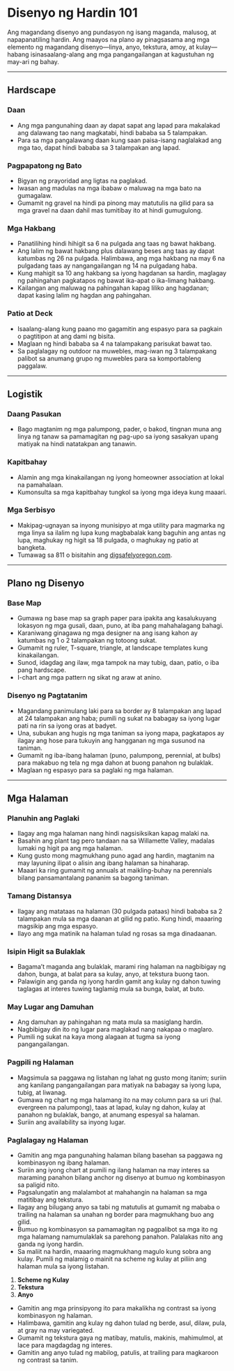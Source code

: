 # Disenyo ng Hardin 101

Ang magandang disenyo ang pundasyon ng isang maganda, malusog, at napapanatiling hardin. Ang maayos na plano ay pinagsasama ang mga elemento ng magandang disenyo—linya, anyo, tekstura, amoy, at kulay—habang isinasaalang-alang ang mga pangangailangan at kagustuhan ng may-ari ng bahay.

---

## Hardscape

### Daan

- Ang mga pangunahing daan ay dapat sapat ang lapad para makalakad ang dalawang tao nang magkatabi, hindi bababa sa 5 talampakan.
- Para sa mga pangalawang daan kung saan paisa-isang naglalakad ang mga tao, dapat hindi bababa sa 3 talampakan ang lapad.

### Pagpapatong ng Bato

- Bigyan ng prayoridad ang ligtas na paglakad.
- Iwasan ang madulas na mga ibabaw o maluwag na mga bato na gumagalaw.
- Gumamit ng gravel na hindi pa pinong may matutulis na gilid para sa mga gravel na daan dahil mas tumitibay ito at hindi gumugulong.

### Mga Hakbang

- Panatilihing hindi hihigit sa 6 na pulgada ang taas ng bawat hakbang.
- Ang lalim ng bawat hakbang plus dalawang beses ang taas ay dapat katumbas ng 26 na pulgada. Halimbawa, ang mga hakbang na may 6 na pulgadang taas ay nangangailangan ng 14 na pulgadang haba.
- Kung mahigit sa 10 ang hakbang sa iyong hagdanan sa hardin, maglagay ng pahingahan pagkatapos ng bawat ika-apat o ika-limang hakbang.
- Kailangan ang maluwag na pahingahan kapag liliko ang hagdanan; dapat kasing lalim ng hagdan ang pahingahan.

### Patio at Deck

- Isaalang-alang kung paano mo gagamitin ang espasyo para sa pagkain o pagtitipon at ang dami ng bisita.
- Maglaan ng hindi bababa sa 4 na talampakang parisukat bawat tao.
- Sa paglalagay ng outdoor na muwebles, mag-iwan ng 3 talampakang palibot sa anumang grupo ng muwebles para sa komportableng paggalaw.

---

## Logistik

### Daang Pasukan

- Bago magtanim ng mga palumpong, pader, o bakod, tingnan muna ang linya ng tanaw sa pamamagitan ng pag-upo sa iyong sasakyan upang matiyak na hindi natatakpan ang tanawin.

### Kapitbahay

- Alamin ang mga kinakailangan ng iyong homeowner association at lokal na pamahalaan.
- Kumonsulta sa mga kapitbahay tungkol sa iyong mga ideya kung maaari.

### Mga Serbisyo

- Makipag-ugnayan sa inyong munisipyo at mga utility para magmarka ng mga linya sa ilalim ng lupa kung magbabalak kang baguhin ang antas ng lupa, maghukay ng higit sa 18 pulgada, o maghukay ng patio at bangketa.
- Tumawag sa 811 o bisitahin ang [digsafelyoregon.com](https://digsafelyoregon.com).

---

## Plano ng Disenyo

### Base Map

- Gumawa ng base map sa graph paper para ipakita ang kasalukuyang lokasyon ng mga gusali, daan, puno, at iba pang mahahalagang bahagi.
- Karaniwang ginagawa ng mga designer na ang isang kahon ay katumbas ng 1 o 2 talampakan ng totoong sukat.
- Gumamit ng ruler, T-square, triangle, at landscape templates kung kinakailangan.
- Sunod, idagdag ang ilaw, mga tampok na may tubig, daan, patio, o iba pang hardscape.
- I-chart ang mga pattern ng sikat ng araw at anino.

### Disenyo ng Pagtatanim

- Magandang panimulang laki para sa border ay 8 talampakan ang lapad at 24 talampakan ang haba; pumili ng sukat na babagay sa iyong lugar pati na rin sa iyong oras at badyet.
- Una, subukan ang hugis ng mga taniman sa iyong mapa, pagkatapos ay ilagay ang hose para tukuyin ang hangganan ng mga susunod na taniman.
- Gumamit ng iba-ibang halaman (puno, palumpong, perennial, at bulbs) para makabuo ng tela ng mga dahon at buong panahon ng bulaklak.
- Maglaan ng espasyo para sa paglaki ng mga halaman.

---

## Mga Halaman

### Planuhin ang Paglaki

- Ilagay ang mga halaman nang hindi nagsisiksikan kapag malaki na.
- Basahin ang plant tag pero tandaan na sa Willamette Valley, madalas lumaki ng higit pa ang mga halaman.
- Kung gusto mong magmukhang puno agad ang hardin, magtanim na may layuning ilipat o alisin ang ibang halaman sa hinaharap.
- Maaari ka ring gumamit ng annuals at maikling-buhay na perennials bilang pansamantalang pananim sa bagong taniman.

### Tamang Distansya

- Ilagay ang matataas na halaman (30 pulgada pataas) hindi bababa sa 2 talampakan mula sa mga daanan at gilid ng patio. Kung hindi, maaaring magsikip ang mga espasyo.
- Ilayo ang mga matinik na halaman tulad ng rosas sa mga dinadaanan.

### Isipin Higit sa Bulaklak

- Bagama’t maganda ang bulaklak, marami ring halaman na nagbibigay ng dahon, bunga, at balat para sa kulay, anyo, at tekstura buong taon.
- Palawigin ang ganda ng iyong hardin gamit ang kulay ng dahon tuwing taglagas at interes tuwing taglamig mula sa bunga, balat, at buto.

### May Lugar ang Damuhan

- Ang damuhan ay pahingahan ng mata mula sa masiglang hardin.
- Nagbibigay din ito ng lugar para maglakad nang nakapaa o maglaro.
- Pumili ng sukat na kaya mong alagaan at tugma sa iyong pangangailangan.

### Pagpili ng Halaman

- Magsimula sa paggawa ng listahan ng lahat ng gusto mong itanim; suriin ang kanilang pangangailangan para matiyak na babagay sa iyong lupa, tubig, at liwanag.
- Gumawa ng chart ng mga halamang ito na may column para sa uri (hal. evergreen na palumpong), taas at lapad, kulay ng dahon, kulay at panahon ng bulaklak, bango, at anumang espesyal sa halaman.
- Suriin ang availability sa inyong lugar.

### Paglalagay ng Halaman

- Gamitin ang mga pangunahing halaman bilang basehan sa paggawa ng kombinasyon ng ibang halaman.
- Suriin ang iyong chart at pumili ng ilang halaman na may interes sa maraming panahon bilang anchor ng disenyo at bumuo ng kombinasyon sa paligid nito.
- Pagsalungatin ang malalambot at mahahangin na halaman sa mga matitibay ang tekstura.
- Ilagay ang bilugang anyo sa tabi ng matutulis at gumamit ng mababa o trailing na halaman sa unahan ng border para magmukhang buo ang gilid.
- Bumuo ng kombinasyon sa pamamagitan ng pagpalibot sa mga ito ng mga halamang namumulaklak sa parehong panahon. Palalakas nito ang ganda ng iyong hardin.
- Sa maliit na hardin, maaaring magmukhang magulo kung sobra ang kulay. Pumili ng malamig o mainit na scheme ng kulay at piliin ang halaman mula sa iyong listahan.


1. **Scheme ng Kulay**
2. **Tekstura**
3. **Anyo**

- Gamitin ang mga prinsipyong ito para makalikha ng contrast sa iyong kombinasyon ng halaman.
- Halimbawa, gamitin ang kulay ng dahon tulad ng berde, asul, dilaw, pula, at gray na may variegated.
- Gumamit ng tekstura gaya ng matibay, matulis, makinis, mahimulmol, at lace para magdagdag ng interes.
- Gamitin ang anyo tulad ng mabilog, patulis, at trailing para magkaroon ng contrast sa tanim.
